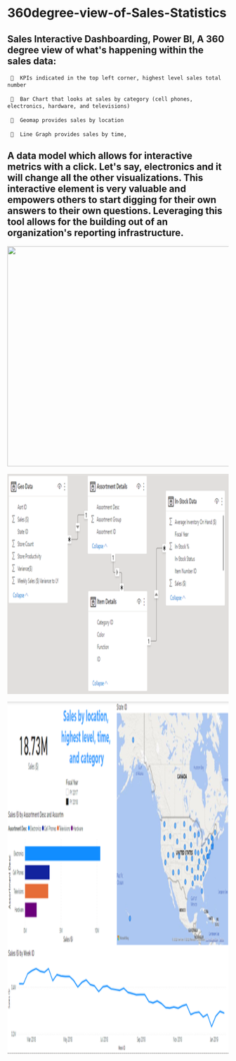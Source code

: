 # 360degree-view-of-Sales-Statistics
## Sales Interactive Dashboarding, Power BI, A 360 degree view of what's happening within the sales data:  


       KPIs indicated in the top left corner, highest level sales total number 
     
       Bar Chart that looks at sales by category (cell phones, electronics, hardware, and televisions)  
     
       Geomap provides sales by location  
     
       Line Graph provides sales by time, 

## A data model which allows for interactive metrics with a click. Let's say, electronics and it will change all the other visualizations. This interactive element is very valuable and empowers others to start digging for their own answers to their own questions. Leveraging this tool allows for the building out of an organization's reporting infrastructure.

<p align="center">
  <img width="1000" height="500" src="https://github.com/jacquie0583/360degree-view-of-Sales-Statistics/blob/main/RAnimation.gif">
</p>


<p align="center">
  <img width="1000" height="500" src="https://github.com/jacquie0583/360degree-view-of-Sales-Statistics/blob/main/Picture2.png">
</p>


<p align="center">
  <img width="1200" height="800" src="https://github.com/jacquie0583/360degree-view-of-Sales-Statistics/blob/main/Picture3.png">
</p>

